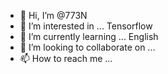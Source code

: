 - 👋 Hi, I’m @773N
- 👀 I’m interested in ... Tensorflow
- 🌱 I’m currently learning ... English
- 💞️ I’m looking to collaborate on ...
- 📫 How to reach me ...

<!---
773N/773N is a ✨ special ✨ repository because its `README.md` (this file) appears on your GitHub profile.
You can click the Preview link to take a look at your changes.
--->
